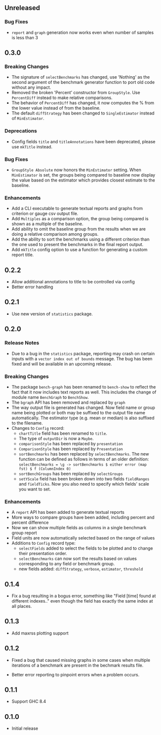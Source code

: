 ## Unreleased

### Bug Fixes

* `report` and `graph` generation now works even when number of
  samples is less than 3

## 0.3.0

### Breaking Changes

* The signature of `selectBenchmarks` has changed, use 'Nothing' as the second
  argument of the benchmark generator function to port old code without any
  impact.
* Removed the broken 'Percent' constructor from `GroupStyle`. Use `PercentDiff`
  instead to make relative comparisons.
* The behavior of `PercentDiff` has changed, it now computes the % from the
  lower value instead of from the baseline.
* The default `diffStrategy` has been changed to `SingleEstimator` instead of
  `MinEstimator`.

### Deprecations

* Config fields `title` and `titleAnnotations` have been deprecated, please use
  `mkTitle` instead.

### Bug Fixes

* `GroupStyle Absolute` now honors the `MinEstimator` setting. When
  `MinEstimator` is set, the groups being compared to baseline now display the
  value based on the estimator which provides closest estimate to the baseline.

### Enhancements

* Add a CLI executable to generate textual reports and graphs from criterion or
  gauge csv output file.
* Add `Multiples` as a comparison option, the group being compared is shown as
  a multiple of the baseline.
* Add ability to omit the baseline group from the results when we are doing a
  relative comparison among groups.
* Add the ability to sort the benchmarks using a different criterion than the
  one used to present the benchmarks in the final report output.
* Add `mkTitle` config option to use a function for generating a custom report
  title.

## 0.2.2

* Allow additional annotations to title to be controlled via config
* Better error handling

## 0.2.1

* Use new version of `statistics` package.

## 0.2.0

### Release Notes

* Due to a bug in the `statistics` package, reporting may crash on certain
  inputs with a `vector index out of bounds` message. The bug has been fixed
  and will be available in an upcoming release.

### Breaking Changes

* The package `bench-graph` has been renamed to `bench-show` to reflect the
  fact that it now includes text reports as well. This includes the change of
  module name `BenchGraph` to `BenchShow`.
* The `bgraph` API has been removed and replaced by `graph`
* The way output file is generated has changed. Now field name or group name
  being plotted or both may be suffixed to the output file name automatically.
  The estimator type (e.g. mean or median) is also suffixed to the filename.
* Changes to `Config` record:
    * `chartTitle` field has been renamed to `title`.
    * The type of `outputDir` is now a `Maybe`.
    * `comparisonStyle` has been replaced by `presentation`
    * `ComparisonStyle` has been replaced by `Presentation`
    * `sortBenchmarks` has been replaced by `selectBenchmarks`. The new
      function can be defined as follows in terms of an older definition:
        `selectBenchmarks = \g ->
            sortBenchmarks $ either error (map fst) $ f (ColumnIndex 0)`
    * `sortBenchGroups` has been replaced by `selectGroups`
    * `setYScale` field has been broken down into two fields `fieldRanges` and
      `fieldTicks`. Now you also need to specify which fields' scale
      you want to set.

### Enhancements

* A `report` API has been added to generate textual reports
* More ways to compare groups have been added, including percent and percent
  difference
* Now we can show multiple fields as columns in a single benchmark group report
* Field units are now automatically selected based on the range of values
* Additions to `Config` record type:
  * `selectFields` added to select the fields to be plotted and to change
    their presentation order.
  * `selectBenchmarks` can now sort the results based on values corresponding to
    any field or benchmark group.
  * new fields added: `diffStrategy`, `verbose`, `estimator`, `threshold`

## 0.1.4

* Fix a bug resulting in a bogus error, something like "Field [time] found at
  different indexes.." even though the field has exactly the same index at all
  places.

## 0.1.3

* Add maxrss plotting support

## 0.1.2

* Fixed a bug that caused missing graphs in some cases when multiple iterations
  of a benchmark are present in the bechmark results file.

* Better error reporting to pinpoint errors when a problem occurs.

## 0.1.1

* Support GHC 8.4

## 0.1.0

* Initial release
